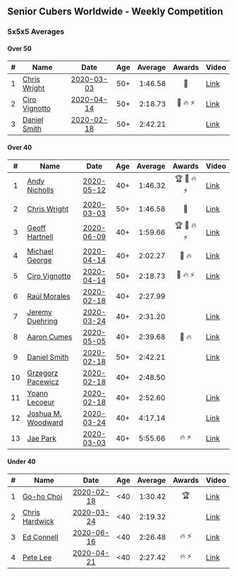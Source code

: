 ## Senior Cubers Worldwide - Weekly Competition
### 5x5x5 Averages

#### Over 50

| # | Name | Date | Age | Average | Awards | Video |
| :--: | -- | :--: | :--: | --: | :--: | -- |
| 1 | [Chris Wright](../persons/chris_wright.md) | [2020-03-03](results/2020-03-03.md) | 50+ | 1:46.58 | 🥇 | [Link](https://www.facebook.com/events/2637344919882558/permalink/2639952702955113/) |
| 2 | [Ciro Vignotto](../persons/ciro_vignotto.md) | [2020-04-14](results/2020-04-14.md) | 50+ | 2:18.73 | 🥉 🔥 ⚡ | [Link](https://www.facebook.com/events/1400953806773430/permalink/1402097503325727/) |
| 3 | [Daniel Smith](../persons/daniel_smith.md) | [2020-02-18](results/2020-02-18.md) | 50+ | 2:42.21 |  | [Link](https://www.facebook.com/events/538921670053895/permalink/539390146673714/) |

#### Over 40

| # | Name | Date | Age | Average | Awards | Video |
| :--: | -- | :--: | :--: | --: | :--: | -- |
| 1 | [Andy Nicholls](../persons/andy_nicholls.md) | [2020-05-12](results/2020-05-12.md) | 40+ | 1:46.32 | 🏆 🥇 🔥 ⚡ | [Link](https://www.facebook.com/events/276138643524223/permalink/276779116793509/) |
| 2 | [Chris Wright](../persons/chris_wright.md) | [2020-03-03](results/2020-03-03.md) | 50+ | 1:46.58 | 🥇 | [Link](https://www.facebook.com/events/2637344919882558/permalink/2639952702955113/) |
| 3 | [Geoff Hartnell](../persons/geoff_hartnell.md) | [2020-06-09](results/2020-06-09.md) | 40+ | 1:59.66 | 🏆 🥇 🔥 ⚡ | [Link](https://www.facebook.com/events/1130228284009045/permalink/1131991020499438/) |
| 4 | [Michael George](../persons/michael_george.md) | [2020-04-14](results/2020-04-14.md) | 40+ | 2:02.27 | 🥇 🔥 | [Link](https://www.facebook.com/events/1400953806773430/permalink/1402162106652600/) |
| 5 | [Ciro Vignotto](../persons/ciro_vignotto.md) | [2020-04-14](results/2020-04-14.md) | 50+ | 2:18.73 | 🥉 🔥 ⚡ | [Link](https://www.facebook.com/events/1400953806773430/permalink/1402097503325727/) |
| 6 | [Raúl Morales](../persons/raul_morales.md) | [2020-02-18](results/2020-02-18.md) | 40+ | 2:27.99 |  | |
| 7 | [Jeremy Duehring](../persons/jeremy_duehring.md) | [2020-03-24](results/2020-03-24.md) | 40+ | 2:31.20 |  | [Link](https://www.facebook.com/events/5078365835514885/permalink/5082560948428707/) |
| 8 | [Aaron Cumes](../persons/aaron_cumes.md) | [2020-05-05](results/2020-05-05.md) | 40+ | 2:39.68 | 🥉 🔥 | [Link](https://www.facebook.com/events/557526585195168/permalink/558964438384716/) |
| 9 | [Daniel Smith](../persons/daniel_smith.md) | [2020-02-18](results/2020-02-18.md) | 50+ | 2:42.21 |  | [Link](https://www.facebook.com/events/538921670053895/permalink/539390146673714/) |
| 10 | [Grzegorz Pacewicz](../persons/grzegorz_pacewicz.md) | [2020-02-18](results/2020-02-18.md) | 40+ | 2:48.50 |  | |
| 11 | [Yoann Lecoeur](../persons/yoann_lecoeur.md) | [2020-02-18](results/2020-02-18.md) | 40+ | 2:52.60 |  | [Link](https://www.facebook.com/events/538921670053895/permalink/541223923157003/) |
| 12 | [Joshua M. Woodward](../persons/joshua_m._woodward.md) | [2020-03-24](results/2020-03-24.md) | 40+ | 4:17.14 |  | [Link](https://www.facebook.com/events/5078365835514885/permalink/5101597413191727/) |
| 13 | [Jae Park](../persons/jae_park.md) | [2020-03-03](results/2020-03-03.md) | 40+ | 5:55.66 | 🔥 ⚡ | [Link](https://www.facebook.com/events/2637344919882558/permalink/2637707586512958/) |

#### Under 40

| # | Name | Date | Age | Average | Awards | Video |
| :--: | -- | :--: | :--: | --: | :--: | -- |
| 1 | [Go-ho Choi](../persons/go-ho_choi.md) | [2020-02-18](results/2020-02-18.md) | <40 | 1:30.42 | 🏆 | [Link](https://www.facebook.com/events/538921670053895/permalink/539081640037898/) |
| 2 | [Chris Hardwick](../persons/chris_hardwick.md) | [2020-03-24](results/2020-03-24.md) | <40 | 2:19.32 |  | [Link](https://www.facebook.com/events/5078365835514885/permalink/5107384065946395/) |
| 3 | [Ed Connell](../persons/ed_connell.md) | [2020-06-16](results/2020-06-16.md) | <40 | 2:26.48 | 🔥 ⚡ | [Link](https://www.facebook.com/events/256188575607890/permalink/258981835328564/) |
| 4 | [Pete Lee](../persons/pete_lee.md) | [2020-04-21](results/2020-04-21.md) | <40 | 2:27.42 | 🔥 ⚡ | [Link](https://www.facebook.com/events/538096063773916/permalink/539805363602986/) |


<!-- Global site tag (gtag.js) - Google Analytics -->
<script async src="https://www.googletagmanager.com/gtag/js?id=UA-86348435-3"></script>
<script>window.dataLayer = window.dataLayer || []; function gtag() {dataLayer.push(arguments);} gtag('js', new Date()); gtag('config', 'UA-86348435-3');</script>
